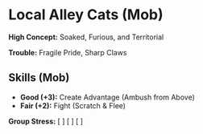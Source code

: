 # Local Alley Cats (Mob)

**High Concept:** Soaked, Furious, and Territorial

**Trouble:** Fragile Pride, Sharp Claws

## Skills (Mob)
- **Good (+3):** Create Advantage (Ambush from Above)
- **Fair (+2):** Fight (Scratch & Flee)

**Group Stress:** [ ] [ ] [ ]
